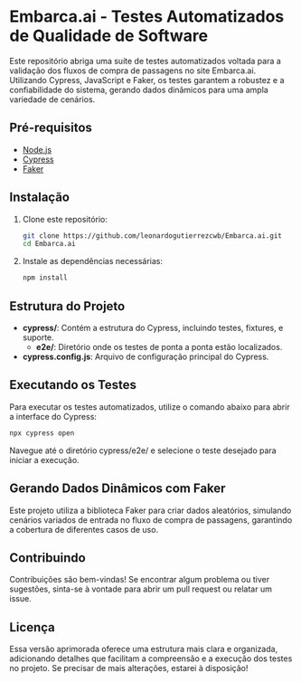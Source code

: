 # Embarca.ai - Testes Automatizados de Qualidade de Software

Este repositório abriga uma suíte de testes automatizados voltada para a validação dos fluxos de compra de passagens no site Embarca.ai. Utilizando Cypress, JavaScript e Faker, os testes garantem a robustez e a confiabilidade do sistema, gerando dados dinâmicos para uma ampla variedade de cenários.

## Pré-requisitos

- [Node.js](https://nodejs.org/)
- [Cypress](https://www.cypress.io/)
- [Faker](https://www.npmjs.com/package/faker)

## Instalação

1. Clone este repositório:
    ```bash
    git clone https://github.com/leonardogutierrezcwb/Embarca.ai.git
    cd Embarca.ai
    ```

2. Instale as dependências necessárias:
    ```bash
    npm install
    ```

## Estrutura do Projeto

- **cypress/**: Contém a estrutura do Cypress, incluindo testes, fixtures, e suporte.
  - **e2e/**: Diretório onde os testes de ponta a ponta estão localizados.
- **cypress.config.js**: Arquivo de configuração principal do Cypress.

## Executando os Testes

Para executar os testes automatizados, utilize o comando abaixo para abrir a interface do Cypress:

```bash
npx cypress open
```
Navegue até o diretório cypress/e2e/ e selecione o teste desejado para iniciar a execução.

## Gerando Dados Dinâmicos com Faker
Este projeto utiliza a biblioteca Faker para criar dados aleatórios, simulando cenários variados de entrada no fluxo de compra de passagens, garantindo a cobertura de diferentes casos de uso.

## Contribuindo
Contribuições são bem-vindas! Se encontrar algum problema ou tiver sugestões, sinta-se à vontade para abrir um pull request ou relatar um issue.

## Licença
Essa versão aprimorada oferece uma estrutura mais clara e organizada, adicionando detalhes que facilitam a compreensão e a execução dos testes no projeto. Se precisar de mais alterações, estarei à disposição!
